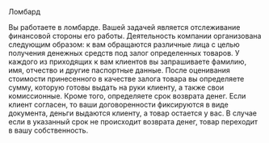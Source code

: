 Ломбард


Вы работаете в ломбарде. 
Вашей задачей является отслеживание финансовой стороны его работы. 
Деятельность компании организована следующим образом: к вам обращаются различные лица с целью получения денежных средств под залог определенных товаров. 
У каждого из приходящих к вам клиентов вы запрашиваете фамилию, имя, отчество и другие паспортные данные. 
После оценивания стоимости принесенного в качестве залога товара вы определяете сумму, которую готовы выдать на руки клиенту, а также свои комиссионные. 
Кроме того, определяете срок возврата денег. Если клиент согласен, то ваши договоренности фиксируются в виде документа, деньги выдаются клиенту, а товар остается у вас. 
В случае если в указанный срок не происходит возврата денег, товар переходит в вашу собственность.
